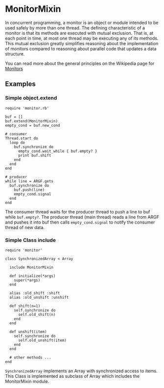 # MonitorMixin

In concurrent programming, a monitor is an object or module intended to be
used safely by more than one thread.  The defining characteristic of a monitor
is that its methods are executed with mutual exclusion.  That is, at each
point in time, at most one thread may be executing any of its methods. This
mutual exclusion greatly simplifies reasoning about the implementation of
monitors compared to reasoning about parallel code that updates a data
structure.

You can read more about the general principles on the Wikipedia page for
[Monitors](http://en.wikipedia.org/wiki/Monitor_%28synchronization%29)

## Examples

### Simple object.extend

    require 'monitor.rb'

    buf = []
    buf.extend(MonitorMixin)
    empty_cond = buf.new_cond

    # consumer
    Thread.start do
      loop do
        buf.synchronize do
          empty_cond.wait_while { buf.empty? }
          print buf.shift
        end
      end
    end

    # producer
    while line = ARGF.gets
      buf.synchronize do
        buf.push(line)
        empty_cond.signal
      end
    end

The consumer thread waits for the producer thread to push a line to buf while
`buf.empty?`.  The producer thread (main thread) reads a line from ARGF and
pushes it into buf then calls `empty_cond.signal` to notify the consumer
thread of new data.

### Simple Class include

    require 'monitor'

    class SynchronizedArray < Array

      include MonitorMixin

      def initialize(*args)
        super(*args)
      end

      alias :old_shift :shift
      alias :old_unshift :unshift

      def shift(n=1)
        self.synchronize do
          self.old_shift(n)
        end
      end

      def unshift(item)
        self.synchronize do
          self.old_unshift(item)
        end
      end

      # other methods ...
    end

`SynchronizedArray` implements an Array with synchronized access to items.
This Class is implemented as subclass of Array which includes the MonitorMixin
module.
